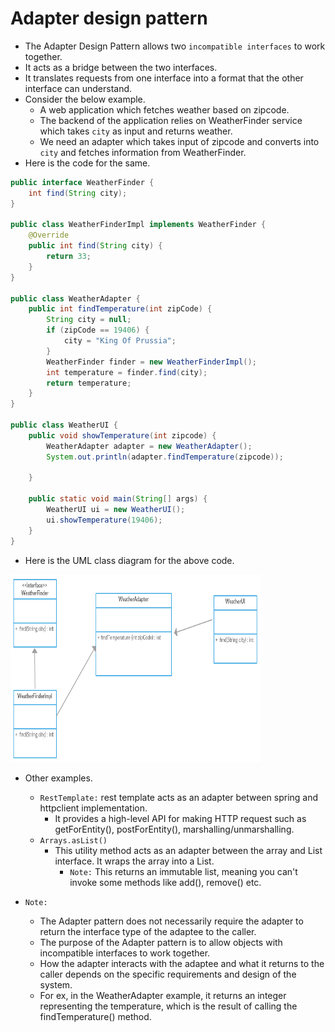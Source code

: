 # Adapter design pattern
- The Adapter Design Pattern allows two `incompatible interfaces` to work together.
- It acts as a bridge between the two interfaces.
- It translates requests from one interface into a format that the other interface can understand.
- Consider the below example.
  - A web application which fetches weather based on zipcode.
  - The backend of the application relies on WeatherFinder service which takes `city` as input and returns weather.
  - We need an adapter which takes input of zipcode and converts into `city` and fetches information from WeatherFinder.
- Here is the code for the same.
```java
public interface WeatherFinder {
	int find(String city);
}

public class WeatherFinderImpl implements WeatherFinder {
	@Override
	public int find(String city) {
		return 33;
	}
}

public class WeatherAdapter {
	public int findTemperature(int zipCode) {
		String city = null;
		if (zipCode == 19406) {
			city = "King Of Prussia";
		}
		WeatherFinder finder = new WeatherFinderImpl();
		int temperature = finder.find(city);
		return temperature;
	}
}

public class WeatherUI {
	public void showTemperature(int zipcode) {
		WeatherAdapter adapter = new WeatherAdapter();
		System.out.println(adapter.findTemperature(zipcode));

	}

	public static void main(String[] args) {
		WeatherUI ui = new WeatherUI();
		ui.showTemperature(19406);
	}
}
```
- Here is the UML class diagram for the above code.

<img src="../../images/adapter.png" height=300 width=400>

- Other examples.
  - `RestTemplate:` rest template acts as an adapter between spring and httpclient implementation.
    - It provides a high-level API for making HTTP request such as getForEntity(), postForEntity(), marshalling/unmarshalling.
  - `Arrays.asList()`
    - This utility method acts as an adapter between the array and List interface. It wraps the array into a List.
      - `Note:` This returns an immutable list, meaning you can't invoke some methods like add(), remove() etc.
  
- `Note:`
  - The Adapter pattern does not necessarily require the adapter to return the interface type of the adaptee to the caller.
  - The purpose of the Adapter pattern is to allow objects with incompatible interfaces to work together. 
  - How the adapter interacts with the adaptee and what it returns to the caller depends on the specific requirements and design of the 
    system.
  - For ex, in the WeatherAdapter example, it returns an integer representing the temperature, which is the result of calling the 
    findTemperature() method.